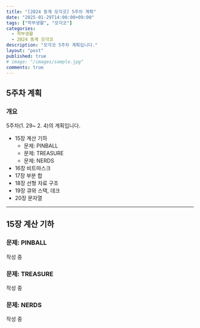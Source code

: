 ```yaml
---
title: "[2024 동계 모각코] 5주차 계획"
date: "2025-01-29T14:00:00+09:00"
tags: ["학부생활", "모각코"]
categories: 
  - 학부생활
  - 2024 동계 모각코
description: "모각코 5주차 계획입니다."
layout: "post"
published: true
# image: "/images/sample.jpg"
comments: true
---
```


## 5주차 계획
### 개요
5주차(1. 29~ 2. 4)의 계획입니다.
- 15장 계산 기하
  - 문제: PINBALL
  - 문제: TREASURE
  - 문제: NERDS
- 16장 비트마스크
- 17장 부분 합
- 18장 선형 자료 구조
- 19장 큐와 스택, 데크
- 20장 문자열

* * *

## 15장 계산 기하
### 문제: PINBALL
작성 중

### 문제: TREASURE
작성 중

### 문제: NERDS
작성 중

